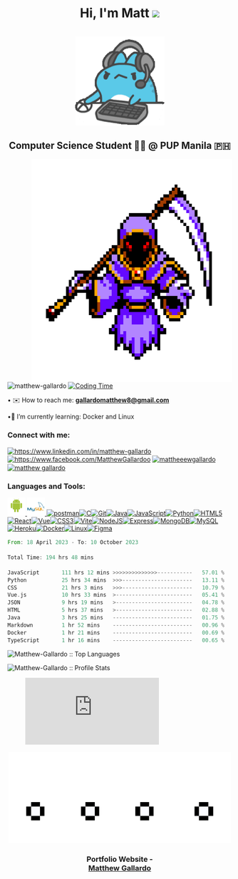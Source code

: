 <h1 align="center">Hi, I'm Matt <img src="https://raw.githubusercontent.com/iampavangandhi/iampavangandhi/master/gifs/Hi.gif" width="30px"> </h1>
<div align="center">
	<br>
	<img src="capoo-blue-cat.gif" width="200" height="200">
</div>
<h2 align="center"> Computer Science Student 👨‍💻 @ PUP Manila 🇵🇭</h2>

<img align='right' src='tumblr_mkucb0d34z1r67h3uo1_500.gif' width='450' height='500'>


<p align="left">
  <img src="https://komarev.com/ghpvc/?username=matthew-gallardo&label=Profile%20views&color=0e75b6&style=flat" alt="matthew-gallardo" /> 
  <a href="https://wakatime.com/@b2669d32-a3af-4ca9-8282-45e48a42395b">
    <img src="https://wakatime.com/badge/user/b2669d32-a3af-4ca9-8282-45e48a42395b.svg" alt="Coding Time" />
  </a>
</p>


• ✉️ How to reach me:  **gallardomatthew8@gmail.com**

•🌱 I’m currently learning: Docker and Linux

<h3 align="left">Connect with me:</h3>
<p align="left">
<a href= "https://ph.linkedin.com/in/matthew-gallardo-1bb565237" target="blank"><img align="center" src="https://raw.githubusercontent.com/rahuldkjain/github-profile-readme-generator/master/src/images/icons/Social/linked-in-alt.svg" alt="https://www.linkedin.com/in/matthew-gallardo" height="30" width="40" /></a>
<a href="https://www.facebook.com/MatthewGallardoo/" target="blank"><img align="center" src="https://raw.githubusercontent.com/rahuldkjain/github-profile-readme-generator/master/src/images/icons/Social/facebook.svg" alt="https://www.facebook.com/MatthewGallardoo" height="30" width="40" /></a>
<a href="https://instagram.com/mattheeeewgallardo?igshid=ZGUzMzM3NWJiOQ==" target="blank"><img align="center" src="https://raw.githubusercontent.com/rahuldkjain/github-profile-readme-generator/master/src/images/icons/Social/instagram.svg" alt="mattheeewgallardo" height="30" width="40" /></a>
<a href="https://www.youtube.com/c/matthew gallardo" target="blank"><img align="center" src="https://raw.githubusercontent.com/rahuldkjain/github-profile-readme-generator/master/src/images/icons/Social/youtube.svg" alt="matthew gallardo" height="30" width="40" /></a>
</p>

<h3 align="left">Languages and Tools:</h3>
<p align="left">
<a href="https://developer.android.com" target="_blank" rel="noreferrer"> <img src="https://raw.githubusercontent.com/devicons/devicon/master/icons/android/android-original-wordmark.svg" alt="android" width="40" height="40"/> </a> <a href="https://www.mysql.com/" target="_blank" rel="noreferrer"> <img src="https://raw.githubusercontent.com/devicons/devicon/master/icons/mysql/mysql-original-wordmark.svg" alt="mysql" width="40" height="40"/> </a><a href="https://postman.com" target="_blank" rel="noreferrer"><img src="https://www.vectorlogo.zone/logos/getpostman/getpostman-icon.svg" alt="postman" width="40" height="40"/><a href="https://docs.microsoft.com/en-us/cpp/?view=msvc-170" target="_blank" rel="noreferrer"><img src="https://raw.githubusercontent.com/danielcranney/readme-generator/main/public/icons/skills/c-colored.svg" width="36" height="36" alt="C" /></a><a href="https://git-scm.com/" target="_blank" rel="noreferrer"><img src="https://raw.githubusercontent.com/danielcranney/readme-generator/main/public/icons/skills/git-colored.svg" width="36" height="36" alt="Git" /></a><a href="https://www.oracle.com/java/" target="_blank" rel="noreferrer"><img src="https://raw.githubusercontent.com/danielcranney/readme-generator/main/public/icons/skills/java-colored.svg" width="36" height="36" alt="Java" /></a><a href="https://developer.mozilla.org/en-US/docs/Web/JavaScript" target="_blank" rel="noreferrer"><img src="https://raw.githubusercontent.com/danielcranney/readme-generator/main/public/icons/skills/javascript-colored.svg" width="36" height="36" alt="JavaScript" /></a><a href="https://www.python.org/" target="_blank" rel="noreferrer"><img src="https://raw.githubusercontent.com/danielcranney/readme-generator/main/public/icons/skills/python-colored.svg" width="36" height="36" alt="Python" /></a><a href="https://developer.mozilla.org/en-US/docs/Glossary/HTML5" target="_blank" rel="noreferrer"><img src="https://raw.githubusercontent.com/danielcranney/readme-generator/main/public/icons/skills/html5-colored.svg" width="36" height="36" alt="HTML5" /></a><a href="https://reactjs.org/" target="_blank" rel="noreferrer"><img src="https://raw.githubusercontent.com/danielcranney/readme-generator/main/public/icons/skills/react-colored.svg" width="36" height="36" alt="React" /></a><a href="https://vuejs.org/" target="_blank" rel="noreferrer"><img src="https://raw.githubusercontent.com/danielcranney/readme-generator/main/public/icons/skills/vuejs-colored.svg" width="36" height="36" alt="Vue" /></a><a href="https://www.w3.org/TR/CSS/#css" target="_blank" rel="noreferrer"><img src="https://raw.githubusercontent.com/danielcranney/readme-generator/main/public/icons/skills/css3-colored.svg" width="36" height="36" alt="CSS3" /></a><a href="https://vitejs.dev/" target="_blank" rel="noreferrer"><img src="https://raw.githubusercontent.com/danielcranney/readme-generator/main/public/icons/skills/vite-colored.svg" width="36" height="36" alt="Vite" /></a><a href="https://nodejs.org/en/" target="_blank" rel="noreferrer"><img src="https://raw.githubusercontent.com/danielcranney/readme-generator/main/public/icons/skills/nodejs-colored.svg" width="36" height="36" alt="NodeJS" /></a><a href="https://expressjs.com/" target="_blank" rel="noreferrer"><img src="https://raw.githubusercontent.com/danielcranney/readme-generator/main/public/icons/skills/express-colored.svg" width="36" height="36" alt="Express" /></a><a href="https://www.mongodb.com/" target="_blank" rel="noreferrer"><img src="https://raw.githubusercontent.com/danielcranney/readme-generator/main/public/icons/skills/mongodb-colored.svg" width="36" height="36" alt="MongoDB" /></a><a href="https://www.mysql.com/" target="_blank" rel="noreferrer"><img src="https://raw.githubusercontent.com/danielcranney/readme-generator/main/public/icons/skills/mysql-colored.svg" width="36" height="36" alt="MySQL" /></a><a href="https://www.heroku.com/" target="_blank" rel="noreferrer"><img src="https://raw.githubusercontent.com/danielcranney/readme-generator/main/public/icons/skills/heroku-colored.svg" width="36" height="36" alt="Heroku" /></a><a href="https://www.docker.com/" target="_blank" rel="noreferrer"><img src="https://raw.githubusercontent.com/danielcranney/readme-generator/main/public/icons/skills/docker-colored.svg" width="36" height="36" alt="Docker" /></a><a href="https://www.linux.org" target="_blank" rel="noreferrer"><img src="https://raw.githubusercontent.com/danielcranney/readme-generator/main/public/icons/skills/linux-colored.svg" width="36" height="36" alt="Linux" /></a><a href="https://www.figma.com/" target="_blank" rel="noreferrer"><img src="https://raw.githubusercontent.com/danielcranney/readme-generator/main/public/icons/skills/figma-colored.svg" width="36" height="36" alt="Figma" /></a>
</p>

<!--START_SECTION:waka-->

```rust
From: 18 April 2023 - To: 10 October 2023

Total Time: 194 hrs 48 mins

JavaScript       111 hrs 12 mins >>>>>>>>>>>>>>-----------   57.01 %
Python           25 hrs 34 mins  >>>----------------------   13.11 %
CSS              21 hrs 3 mins   >>>----------------------   10.79 %
Vue.js           10 hrs 33 mins  >------------------------   05.41 %
JSON             9 hrs 19 mins   >------------------------   04.78 %
HTML             5 hrs 37 mins   >------------------------   02.88 %
Java             3 hrs 25 mins   -------------------------   01.75 %
Markdown         1 hr 52 mins    -------------------------   00.96 %
Docker           1 hr 21 mins    -------------------------   00.69 %
TypeScript       1 hr 16 mins    -------------------------   00.65 %
```

<!--END_SECTION:waka-->

																   

<p>
<img src="https://github-readme-stats.vercel.app/api/top-langs/?username=Matthew-Gallardo&langs_count=8&hide=html,jupyter%20notebook&theme=synthwave&layout=compact" alt="Matthew-Gallardo :: Top Languages" />
</p>
<p>
<img src="https://github-readme-stats.vercel.app/api?username=Matthew-Gallardo&show_icons=true&theme=synthwave" alt="Matthew-Gallardo :: Profile Stats" />
</p>

<figure><embed src="https://wakatime.com/share/@MattG/96b73087-4d4b-4346-924f-637cbe271690.svg"></embed></figure>

<div align="center" >
<img src ="tumblr_mirqylx9Sy1rfjowdo1_500.gif" />

<div/>
<h3 align="center">
  Portfolio Website -<br/>
  <a href="https://gallardo-matthew.vercel.app/" target="_blank">Matthew Gallardo</a>
</h3>




